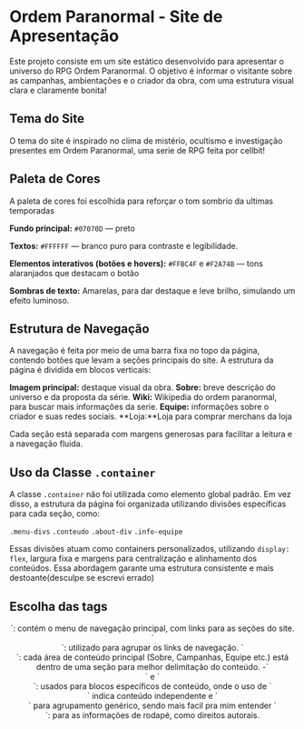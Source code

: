 # Ordem Paranormal - Site de Apresentação

Este projeto consiste em um site estático desenvolvido para apresentar o universo do RPG Ordem Paranormal. O objetivo é informar o visitante sobre as campanhas, ambientações e o criador da obra, com uma estrutura visual clara e claramente bonita!

## Tema do Site
O tema do site é inspirado no clima de mistério, ocultismo e investigação presentes em Ordem Paranormal, uma serie de RPG feita por cellbit!

## Paleta de Cores

A paleta de cores foi escolhida para reforçar o tom sombrio da ultimas temporadas

  **Fundo principal:** `#07070D` — preto 
  
  **Textos:** `#FFFFFF` — branco puro para contraste e legibilidade.
  
  **Elementos interativos (botões e hovers):** `#FFBC4F` e `#F2A74B` — tons alaranjados que destacam o botão
  
  **Sombras de texto:** Amarelas, para dar destaque e leve brilho, simulando um efeito luminoso.

## Estrutura de Navegação

A navegação é feita por meio de uma barra fixa no topo da página, contendo botões que levam a seções principais do site. A estrutura da página é dividida em blocos verticais:

 **Imagem principal:** destaque visual da obra.
 **Sobre:** breve descrição do universo e da proposta da série.
 **Wiki:** Wikipedia do ordem paranormal, para buscar mais informações da serie.
 **Equipe:** informações sobre o criador e suas redes sociais.
 **Loja:**Loja para comprar merchans da loja

Cada seção está separada com margens generosas para facilitar a leitura e a navegação fluida.

## Uso da Classe `.container`

A classe `.container` não foi utilizada como elemento global padrão. Em vez disso, a estrutura da página foi organizada utilizando divisões específicas para cada seção, como:

 `.menu-divs`
 `.conteudo`
 `.about-div`
 `.info-equipe`

Essas divisões atuam como containers personalizados, utilizando `display: flex`, largura fixa e margens para centralização e alinhamento dos conteúdos. Essa abordagem garante uma estrutura consistente e mais destoante(desculpe se escrevi errado) 

## Escolha das tags

<header>`: contém o menu de navegação principal, com links para as seções do site.
 `<nav>`: utilizado para agrupar os links de navegação.
 `<section>`: cada área de conteúdo principal (Sobre, Campanhas, Equipe etc.) está dentro de uma seção para melhor delimitação do conteúdo.
-`<article>` e `<div>`: usados para blocos específicos de conteúdo, onde o uso de `<article>` indica conteúdo independente e `<div>` para agrupamento genérico, sendo mais facil pra mim entender
 `<footer>`: para as informações de rodapé, como direitos autorais.
